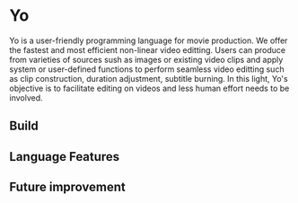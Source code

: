 # Yo
Yo is a user-friendly programming language for movie production. We offer the fastest and most efficient non-linear video editting. Users can produce from varieties of sources sush as images or existing video clips and apply system or user-defined functions to perform seamless video editting such as clip construction, duration adjustment, subtitle burning. In this light, Yo's objective is to facilitate editing on videos and less human effort needs to be involved.

## Build



## Language Features



## Future improvement



